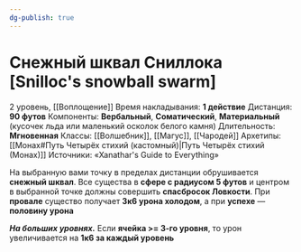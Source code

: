```yaml
---
dg-publish: true
---
```

# Снежный шквал Сниллока [Snilloc's snowball swarm]
2 уровень, [[Воплощение]]
Время накладывания: **1 действие**
Дистанция: **90 футов**
Компоненты: **Вербальный**, **Соматический**, **Материальный** (кусочек льда или маленький осколок белого камня)
Длительность: **Мгновенная**
Классы: [[Волшебник]], [[Магус]], [[Чародей]]
Архетипы: [[Монах#Путь Четырёх стихий (кастомный)|Путь Четырёх стихий (Монах)]]
Источники: «Xanathar's Guide to Everything»

На выбранную вами точку в пределах дистанции обрушивается **снежный шквал**. Все существа в **сфере с радиусом 5 футов** и центром в выбранной точке должны совершить **спасбросок Ловкости**. При **провале** существо получает **3к6 урона холодом**, а при **успехе** — **половину урона**

**_На больших уровнях._** Если **ячейка >= 3-го уровня**, то урон увеличивается на **1к6 за каждый уровень**